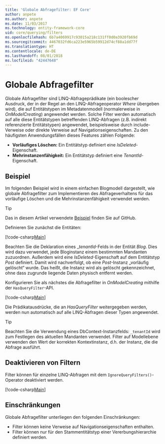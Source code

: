 ```yaml
---
title: 'Globale Abfragefilter: EF Core'
author: anpete
ms.author: anpete
ms.date: 11/03/2017
ms.technology: entity-framework-core
uid: core/querying/filters
ms.openlocfilehash: 6b7a4069917c93015a218c131ff0d0a3920fb69d
ms.sourcegitcommit: 4467032fd6ca223e5965b59912d74cf88a1dd77f
ms.translationtype: HT
ms.contentlocale: de-DE
ms.lasthandoff: 08/01/2018
ms.locfileid: "42447648"
---
```

# <a name="global-query-filters"></a>Globale Abfragefilter

Globale Abfragefilter sind LINQ-Abfrageprädikate (ein boolescher Ausdruck, der in der Regel an den LINQ-Abfrageoperator *Where* übergeben wird), die auf Entitätstypen im Metadatenmodell (normalerweise in *OnModelCreating*) angewendet werden. Solche Filter werden automatisch auf alle diese Entitätstypen betreffenden LINQ-Abfragen (z.B. indirekt referenzierte Entitätstypen) angewendet, beispielsweise durch include-Verweise oder direkte Verweise auf Navigationseigenschaften. Zu den häufigsten Anwendungsfällen dieses Features zählen Folgende:

* **Vorläufiges Löschen:** Ein Entitätstyp definiert eine *IsDeleted*-Eigenschaft.
* **Mehrinstanzenfähigkeit:** Ein Entitätstyp definiert eine *TenantId*-Eigenschaft.

## <a name="example"></a>Beispiel

Im folgenden Beispiel wird in einem einfachen Blogmodell dargestellt, wie globale Abfragefilter zum Implementieren des Abfrageverhaltens für das vorläufige Löschen und die Mehrinstanzenfähigkeit verwendet werden.

> [!TIP]
> Das in diesem Artikel verwendete [Beispiel](https://github.com/aspnet/EntityFrameworkCore/tree/master/samples/QueryFilters) finden Sie auf GitHub.

Definieren Sie zunächst die Entitäten:

[!code-csharp[Main](../../../efcore-repo/samples/QueryFilters/Program.cs#Entities)]

Beachten Sie die Deklaration eines __tenantId_-Felds in der Entität _Blog_. Dies wird dazu verwendet, jede Bloginstanz einem bestimmten Mandanten zuzuordnen. Außerdem wird eine _IsDeleted_-Eigenschaft auf dem Entitätstyp _Post_ definiert. Damit wird nachverfolgt, ob eine _Post_-Instanz „vorläufig gelöscht“ wurde. Das heißt, die Instanz wird als gelöscht gekennzeichnet, ohne dass zugrunde liegende Daten physisch entfernt werden.

Konfigurieren Sie als nächstes die Abfragefilter in _OnModelCreating_ mithilfe der ```HasQueryFilter```-API.

[!code-csharp[Main](../../../efcore-repo/samples/QueryFilters/Program.cs#Configuration)]

Die Prädikatausdrücke, die an _HasQueryFilter_ weitergegeben werden, werden nun automatisch auf alle LINQ-Abfragen dieser Typen angewendet.

> [!TIP]
> Beachten Sie die Verwendung eines DbContext-Instanzfelds: ```_tenantId``` wird zum Festlegen des aktuellen Mandanten verwendet. Filter auf Modellebene verwenden den Wert der korrekten Kontextinstanz, d.h. der Instanz, die die Abfrage ausführt.

## <a name="disabling-filters"></a>Deaktivieren von Filtern

Filter können für einzelne LINQ-Abfragen mit dem ```IgnoreQueryFilters()```-Operator deaktiviert werden.

[!code-csharp[Main](../../../efcore-repo/samples/QueryFilters/Program.cs#IgnoreFilters)]

## <a name="limitations"></a>Einschränkungen

Globale Abfragefilter unterliegen den folgenden Einschränkungen:

* Filter können keine Verweise auf Navigationseigenschaften enthalten.
* Filter können nur für den Stammentitätstyp einer Vererbungshierarchie definiert werden.
